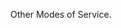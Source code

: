 <!--
title: Re-Align Framework
permalink: /covid19-relief/test5
breadcrumb: Other Modes of Service
-->

Other Modes of Service.
